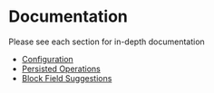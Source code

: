 # Documentation

Please see each section for in-depth documentation

* [Configuration](configuration.md)
* [Persisted Operations](persisted_operations.md)
* [Block Field Suggestions](block_field_suggestions.md)
